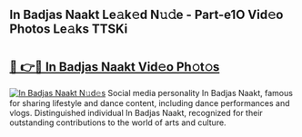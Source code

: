 ## In Badjas Naakt Le𝚊k𝚎d N𝚞𝚍e - Part-e1O Vid𝚎o Photos Le𝚊ks TTSKi

# <h2><a href="http://fb0k61.evod.top/?m=In+Badjas+Naakt">🔗 👉🔴 In Badjas Naakt Vid𝚎o Ph𝚘t𝚘s</a></h2>

[![In Badjas Naakt N𝚞d𝚎s](https://i.imgur.com/8V9OHl7.gif)](http://fb0k61.evod.top/?m=In+Badjas+Naakt)
Social media personality In Badjas Naakt, famous for sharing lifestyle and dance content, including dance performances and vlogs. Distinguished individual In Badjas Naakt, recognized for their outstanding contributions to the world of arts and culture. 
